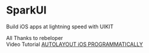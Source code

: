 # SparkUI

Build iOS apps at lightning speed with UIKIT<br/>


All Thanks to rebeloper<br/>
Video Tutorial [AUTOLAYOUT iOS PROGRAMMATICALLY](https://www.youtube.com/watch?v=DhXUo9PrWYg)
